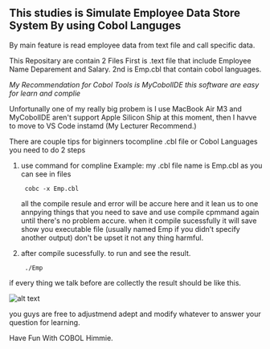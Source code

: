## This studies is Simulate Employee Data Store System By using Cobol Languges 

By main feature is read employee data from text file and call specific data.

This Repositary are contain 2 Files First is .text file that include Employee Name Deparement and Salary.
2nd is Emp.cbl that contain cobol languages.

*My Recommendation for Cobol Tools is MyCobolIDE this software are easy for learn and complie*

Unfortunally one of my really big probem is I use MacBook Air M3 and MyCobolIDE aren't support Apple Silicon Ship at this moment, then I havve to move to VS Code instamd (My Lecturer Recommend.)

There are couple tips for biginners tocompline .cbl file or Cobol Languages you need to do 2 steps 

1. use command for compline 
    Example: my .cbl file name is Emp.cbl as you can see in files 

        cobc -x Emp.cbl

    all the compile resule and error will be accure here and it lean us to one annpying things that you need to save and use compile cpmmand again until there's no problem accure.
    when it compile sucessfully it will save show you executable file (usually named Emp if you didn’t specify another output) don't be upset it not any thing harmful.

2. after compile sucessfully. to run and see the result.

        ./Emp

if every thing we talk before are collectly the result should be like this.

![alt text](<Screenshot 2568-08-25 at 21.57.17.png>)

you guys are free to adjustmend adept and modify whatever to answer your question for learning.

Have Fun With COBOL Himmie.



